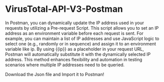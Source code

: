# VirusTotal-API-V3-Postman

In Postman, you can dynamically update the IP address used in your requests by utilizing a Pre-request Script. This script allows you to set an IP address as an environment variable before each request is sent. For example, you can maintain a list of IP addresses and use JavaScript logic to select one (e.g., randomly or in sequence) and assign it to an environment variable like ip. By using {{ip}} as a placeholder in your request URL, Postman will automatically substitute it with the dynamically selected IP address. This method enhances flexibility and automation in testing scenarios where multiple IP addresses need to be queried.

Download the Json file and Import it to Postman!
